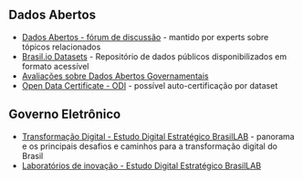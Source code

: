 ## Dados Abertos
- [Dados Abertos - fórum de discussão](https://dadosabertos.social/) - mantido por experts sobre tópicos relacionados
- [Brasil.io Datasets](https://brasil.io/home/) - Repositório de dados públicos disponibilizados em formato acessível
- [Avaliações sobre Dados Abertos Governamentais](https://github.com/Andrelamor/repertorio-ppggoc/issues/2)
- [Open Data Certificate - ODI](https://certificates.theodi.org/en/) - possível auto-certificação por dataset

## Governo Eletrônico 
- [Transformação Digital - Estudo Digital Estratégico BrasilLAB](https://transformacaodigital.brazillab.org.br/) - panorama e os principais desafios e caminhos para a transformação digital do Brasil
- [Laboratórios de inovação - Estudo Digital Estratégico BrasilLAB](https://laboratoriosdeinovacao.brazillab.org.br/)
